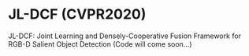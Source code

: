 # JL-DCF (CVPR2020)
JL-DCF: Joint Learning and Densely-Cooperative Fusion Framework for RGB-D Salient Object Detection 
(Code will come soon...)
